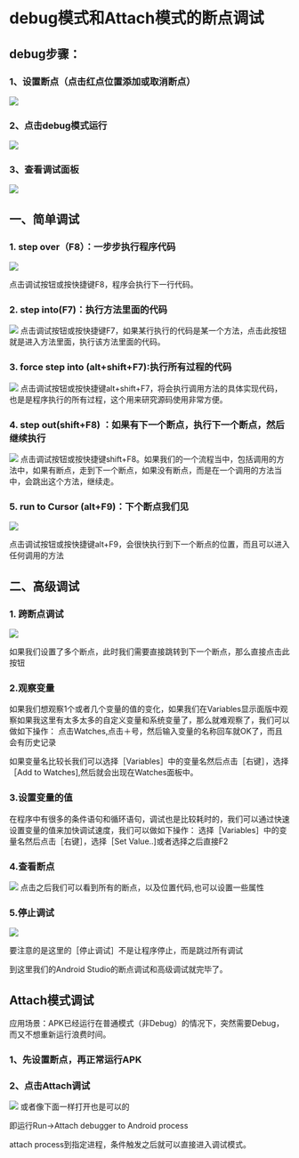 # debug模式和Attach模式的断点调试

## debug步骤：
### 1、设置断点（点击红点位置添加或取消断点）
![](https://github.com/zhtoo/Interview/blob/master/AndroidStudio/picture/debug_01.png)
### 2、点击debug模式运行
![](https://github.com/zhtoo/Interview/blob/master/AndroidStudio/picture/debug_02.png)
### 3、查看调试面板
![](https://github.com/zhtoo/Interview/blob/master/AndroidStudio/picture/debug_03.png)
## 一、简单调试
### 1. step over（F8）：一步步执行程序代码
![](https://github.com/zhtoo/Interview/blob/master/AndroidStudio/picture/debug_11.png)

点击调试按钮或按快捷键F8，程序会执行下一行代码。 

### 2. step into(F7)：执行方法里面的代码 
![](https://github.com/zhtoo/Interview/blob/master/AndroidStudio/picture/debug_12.png)
点击调试按钮或按快捷键F7，如果某行执行的代码是某一个方法，点击此按钮就是进入方法里面，执行该方法里面的代码。
### 3. force step into (alt+shift+F7):执行所有过程的代码
![](https://github.com/zhtoo/Interview/blob/master/AndroidStudio/picture/debug_23.png)
点击调试按钮或按快捷键alt+shift+F7，将会执行调用方法的具体实现代码，也是是程序执行的所有过程，这个用来研究源码使用非常方便。

### 4. step out(shift+F8) ：如果有下一个断点，执行下一个断点，然后继续执行
![](https://github.com/zhtoo/Interview/blob/master/AndroidStudio/picture/debug_14.png)
点击调试按钮或按快捷键shift+F8。如果我们的一个流程当中，包括调用的方法中，如果有断点，走到下一个断点，如果没有断点，而是在一个调用的方法当中，会跳出这个方法，继续走。

### 5. run to Cursor (alt+F9)：下个断点我们见
![](https://github.com/zhtoo/Interview/blob/master/AndroidStudio/picture/debug_15.png)

点击调试按钮或按快捷键alt+F9，会很快执行到下一个断点的位置，而且可以进入任何调用的方法

## 二、高级调试

### 1. 跨断点调试
![](https://github.com/zhtoo/Interview/blob/master/AndroidStudio/picture/debug_21.png)

如果我们设置了多个断点，此时我们需要直接跳转到下一个断点，那么直接点击此按钮

### 2.观察变量
如果我们想观察1个或者几个变量的值的变化，如果我们在Variables显示面版中观察如果我这里有太多太多的自定义变量和系统变量了，那么就难观察了，我们可以做如下操作：
点击Watches,点击＋号，然后输入变量的名称回车就OK了，而且会有历史记录

如果变量名比较长我们可以选择［Variables］中的变量名然后点击［右键］，选择［Add to Watches],然后就会出现在Watches面板中。

### 3.设置变量的值
在程序中有很多的条件语句和循环语句，调试也是比较耗时的，我们可以通过快速设置变量的值来加快调试速度，我们可以做如下操作：
选择［Variables］中的变量名然后点击［右键］，选择［Set Value..]或者选择之后直接F2

### 4.查看断点
![](https://github.com/zhtoo/Interview/blob/master/AndroidStudio/picture/debug_24.png)
点击之后我们可以看到所有的断点，以及位置代码,也可以设置一些属性

### 5.停止调试
![](https://github.com/zhtoo/Interview/blob/master/AndroidStudio/picture/debug_25.png)

要注意的是这里的［停止调试］不是让程序停止，而是跳过所有调试

到这里我们的Android Studio的断点调试和高级调试就完毕了。

## Attach模式调试
应用场景：APK已经运行在普通模式（非Debug）的情况下，突然需要Debug，而又不想重新运行浪费时间。 
 
### 1、先设置断点，再正常运行APK 
### 2、点击Attach调试
![](https://github.com/zhtoo/Interview/blob/master/AndroidStudio/picture/debug_32.png)
或者像下面一样打开也是可以的

即运行Run->Attach debugger to Android process 

attach process到指定进程，条件触发之后就可以直接进入调试模式。